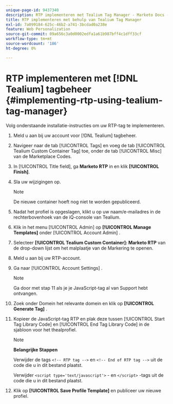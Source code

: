 ```yaml
---
unique-page-id: 9437340
description: RTP implementeren met Tealium Tag Manager - Marketo Docs - Productdocumentatie
title: RTP implementeren met behulp van Tealium Tag Manager
exl-id: 7a099184-625c-46b2-a741-3bcdad0a238e
feature: Web Personalization
source-git-commit: 09a656c3a0d0002edfa1a61b987bff4c1dff33cf
workflow-type: tm+mt
source-wordcount: '186'
ht-degree: 0%

---
```


# RTP implementeren met [!DNL Tealium] tagbeheer {#implementing-rtp-using-tealium-tag-manager}

Volg onderstaande installatie-instructies om uw RTP-tag te implementeren.

1. Meld u aan bij uw account voor [!DNL Tealium] tagbeheer.

1. Navigeer naar de tab [!UICONTROL Tags] en voeg de tab [!UICONTROL Tealium Custom Container Tag] toe, onder de tab [!UICONTROL Misc] van de Marketplace Codes.

1. In [!UICONTROL Title field], ga **Marketo RTP** in en klik **[!UICONTROL Finish]**.

1. Sla uw wijzigingen op.

   >[!NOTE]
   >
   >De nieuwe container hoeft nog niet te worden gepubliceerd.

1. Nadat het profiel is opgeslagen, klikt u op uw naam/e-mailadres in de rechterbovenhoek van de iQ-console van Tealium.

1. Klik in het menu [!UICONTROL Admin] op **[!UICONTROL Manage Templates]** onder [!UICONTROL Account Admin] .

1. Selecteer **[!UICONTROL Tealium Custom Container]: Marketo RTP** van de drop-down lijst om het malplaatje van de Markering te openen.

1. Meld u aan bij uw RTP-account.

1. Ga naar [!UICONTROL Account Settings] .

   >[!NOTE]
   >
   >Ga door met stap 11 als je je JavaScript-tag al van Support hebt ontvangen.

1. Zoek onder Domein het relevante domein en klik op **[!UICONTROL Generate Tag]** .

1. Kopieer de JavaScript-tag RTP en plak deze tussen [!UICONTROL Start Tag Library Code] en [!UICONTROL End Tag Library Code] in de sjabloon voor het thealprofiel.

   >[!NOTE]
   >
   >**Belangrijke Stappen**
   >
   >Verwijder de tags `<!-- RTP tag -->` en `<!-- End of RTP tag -->` uit de code die u in dit bestand plaatst.
   >
   >Verwijder `<script type='text/javascript'>` - en `</script>` -tags uit de code die u in dit bestand plaatst.

1. Klik op **[!UICONTROL Save Profile Template]** en publiceer uw nieuwe profiel.
